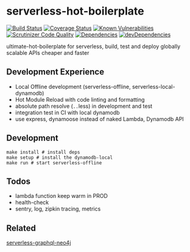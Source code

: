 # serverless-hot-boilerplate

[![Build Status](https://travis-ci.org/zhenyulin/serverless-hot-boilerplate.svg?branch=master)](https://travis-ci.org/zhenyulin/serverless-hot-boilerplate)
[![Coverage Status](https://coveralls.io/repos/github/zhenyulin/serverless-hot-boilerplate/badge.svg?branch=master)](https://coveralls.io/github/zhenyulin/serverless-hot-boilerplate?branch=master)
[![Known Vulnerabilities](https://snyk.io/test/github/zhenyulin/serverless-hot-boilerplate/badge.svg)](https://snyk.io/test/github/zhenyulin/serverless-hot-boilerplate)
[![Scrutinizer Code Quality](https://scrutinizer-ci.com/g/zhenyulin/serverless-hot-boilerplate/badges/quality-score.png?b=master)](https://scrutinizer-ci.com/g/zhenyulin/serverless-hot-boilerplate/?branch=master)
[![Dependencies](https://david-dm.org/zhenyulin/serverless-hot-boilerplate.svg)](https://david-dm.org/zhenyulin/serverless-hot-boilerplate)
[![devDependencies](https://david-dm.org/zhenyulin/serverless-hot-boilerplate/dev-status.svg)](https://david-dm.org/zhenyulin/serverless-hot-boilerplate?type=dev)

ultimate-hot-boilerplate for serverless, build, test and deploy globally scalable APIs cheaper and faster

## Development Experience
* Local Offline development (serverless-offline, serverless-local-dynamodb)
* Hot Module Reload with code linting and formatting
* absolute path resolve (`..`less) in development and test
* integration test in CI with local dynamodb
* use express, dynamoose instead of naked Lambda, Dynamodb API

## Development

```shell
make install # install deps
make setup # install the dynamodb-local
make run # start serverless-offline
```

## Todos
* lambda function keep warm in PROD
* health-check
* sentry, log, zipkin tracing, metrics

## Related
[serverless-graphql-neo4j](https://github.com/zhenyulin/serverless-graphql-neo4j)
